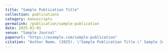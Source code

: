 ```yaml
---
title: "Sample Publication Title"
collection: publications
category: manuscripts
permalink: /publication/sample-publication
date: 2025-01-01
venue: "Sample Journal"
paperurl: "https://example.com/sample-publication"
citation: "Author Name. (2025). \"Sample Publication Title.\" Sample Journal."
---
```

